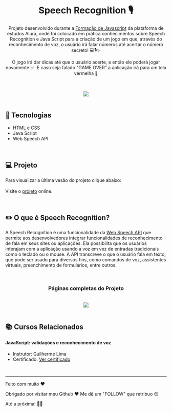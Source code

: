 <h1 align="center">Speech Recognition 🎙️</h1>
<p align="center"> Projeto desenvolvido durante a <a href="https://cursos.alura.com.br/formacao-javascript-front-end-v687029">Formação de Javascript</a> da plataforma de estudos Alura, onde foi colocado em prática conhecimentos sobre Speech Recognition e Java Script para a criação de um jogo em que, através do reconhecimento de voz, o usuário irá falar números até acertar o número secreto! 💻🎙️✨ </p>
<p align="center"> O jogo irá dar dicas até que o usuário acerte, e então ele poderá jogar novamente ✅. E caso seja falado "GAME OVER" a aplicação irá para um tela vermelha 🔴 </p>
<br>
<br>
<div align="center">
  <a target="_blank" href="https://numero-secreto-lime-eta.vercel.app/">
    <img src="https://github.com/user-attachments/assets/91840589-3d49-4b28-97a2-cf2972ccde86">    
  </a>
</div>
<br>

## 🚀 Tecnologias
* HTML e CSS
* Java Script
* Web Speech API
  
<br>

## 💻 Projeto
Para visualizar a última vesão do projeto clique abaixo:
<br>
<br>
Visite o [projeto](https://numero-secreto-lime-eta.vercel.app/) online.

<br>

## ✏️ O que é Speech Recognition?
A Speech Recognition é uma funcionalidade da [Web Speech API](https://developer.mozilla.org/en-US/docs/Web/API/Web_Speech_API) que permite aos desenvolvedores integrar funcionalidades de reconhecimento de fala em seus sites ou aplicações. Ela possibilita que os usuários interajam com a aplicação usando a voz em vez de entradas tradicionais como o teclado ou o mouse. A API transcreve o que o usuário fala em texto, que pode ser usado para diversos fins, como comandos de voz, assistentes virtuais, preenchimento de formulários, entre outros.

<br>

<h3 align=center>Páginas completas do Projeto</h3>

<br>

<div align="center">
    <a target="_blank" href="https://numero-secreto-lime-eta.vercel.app/">
    <img src="https://github.com/user-attachments/assets/8991fc79-f880-46d9-9dc2-5918bc12d756">      
    </a>
</div>

<br>

## 📚 Cursos Relacionados

#### JavaScript: validações e reconhecimento de voz
* Instrutor: Guilherme Lima
* Certificado: [Ver certificado](https://cursos.alura.com.br/certificate/08b67eab-a2b6-4788-8956-1f3cfe10101f?lang=pt_BR)
<br>

---

Feito com muito ♥

Obrigado por visitar meu Github ♥
Me dê um "FOLLOW" que retribuo 😊

Até a próxima! 👋😊
